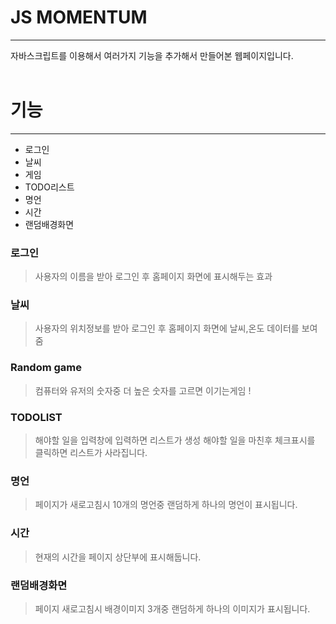 # JS MOMENTUM

---

자바스크립트를 이용해서 여러가지 기능을 추가해서 만들어본 웹페이지입니다.<br></br>

# 기능

---

- 로그인
- 날씨
- 게임
- TODO리스트
- 명언
- 시간
- 랜덤배경화면

### 로그인

> 사용자의 이름을 받아 로그인 후 홈페이지 화면에 표시해두는 효과

### 날씨

> 사용자의 위치정보를 받아 로그인 후 홈페이지 화면에 날씨,온도 데이터를 보여줌

### Random game

> 컴퓨터와 유저의 숫자중 더 높은 숫자를 고르면 이기는게임 !

### TODOLIST

> 해야할 일을 입력창에 입력하면 리스트가 생성 해야할 일을 마친후 체크표시를 클릭하면 리스트가 사라집니다.

### 명언

> 페이지가 새로고침시 10개의 명언중 랜덤하게 하나의 명언이 표시됩니다.

### 시간

> 현재의 시간을 페이지 상단부에 표시해둡니다.

### 랜덤배경화면

> 페이지 새로고침시 배경이미지 3개중 랜덤하게 하나의 이미지가 표시됩니다.
